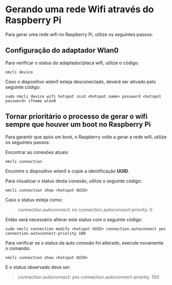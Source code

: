 # Gerando uma rede Wifi através do Raspberry Pi

Para gerar uma rede wifi no Raspberry Pi, utilize os seguintes passos:

## Configuração do adaptador Wlan0
Para verificar o status do adaptador/placa wifi, utilize o código:
```
nmcli device
```

Caso o dispositivo *wlan0* esteja desconectado, deverá ser ativado pelo seguinte código:
```
sudo nmcli device wifi hotspot ssid <hotspot name> password <hotspot password> ifname wlan0
```

## Tornar prioritário o processo de gerar o wifi sempre que houver um boot no Raspberry Pi

Para garantir que após um boot, o Raspberry volte a gerar a rede wifi, utilize os seguintes passos:

Encontrar as conexões atuais:
```
nmcli connection
```

Encontre o dispositivo *wlan0* e copie a identificação **UUID**.

Para visualizar o status desta conexão, utilize o seguinte código:
```
nmcli connection show <hotspot UUID>
```

Caso o status esteja como:
> connection.autoconnect:                 no
> connection.autoconnect-priority:        0

Então será necessário alterar este status com o seguinte código:
```
sudo nmcli connection modify <hotspot UUID> connection.autoconnect yes connection.autoconnect-priority 100
```

Para verificar se o status da auto conexão foi alterado, execute novamente o comando:
```
nmcli connection show <hotspot UUID>
```

E o status observado deve ser:
> connection.autoconnect:                 yes
> connection.autoconnect-priority:        100
